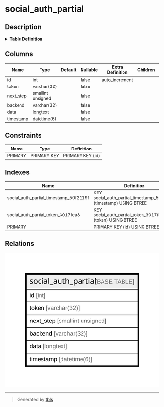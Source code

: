# social_auth_partial

## Description

<details>
<summary><strong>Table Definition</strong></summary>

```sql
CREATE TABLE `social_auth_partial` (
  `id` int NOT NULL AUTO_INCREMENT,
  `token` varchar(32) NOT NULL,
  `next_step` smallint unsigned NOT NULL,
  `backend` varchar(32) NOT NULL,
  `data` longtext NOT NULL,
  `timestamp` datetime(6) NOT NULL,
  PRIMARY KEY (`id`),
  KEY `social_auth_partial_token_3017fea3` (`token`),
  KEY `social_auth_partial_timestamp_50f2119f` (`timestamp`)
) ENGINE=InnoDB DEFAULT CHARSET=utf8mb4 COLLATE=utf8mb4_0900_ai_ci
```

</details>

## Columns

| Name | Type | Default | Nullable | Extra Definition | Children | Parents | Comment |
| ---- | ---- | ------- | -------- | ---------------- | -------- | ------- | ------- |
| id | int |  | false | auto_increment |  |  |  |
| token | varchar(32) |  | false |  |  |  |  |
| next_step | smallint unsigned |  | false |  |  |  |  |
| backend | varchar(32) |  | false |  |  |  |  |
| data | longtext |  | false |  |  |  |  |
| timestamp | datetime(6) |  | false |  |  |  |  |

## Constraints

| Name | Type | Definition |
| ---- | ---- | ---------- |
| PRIMARY | PRIMARY KEY | PRIMARY KEY (id) |

## Indexes

| Name | Definition |
| ---- | ---------- |
| social_auth_partial_timestamp_50f2119f | KEY social_auth_partial_timestamp_50f2119f (timestamp) USING BTREE |
| social_auth_partial_token_3017fea3 | KEY social_auth_partial_token_3017fea3 (token) USING BTREE |
| PRIMARY | PRIMARY KEY (id) USING BTREE |

## Relations

![er](social_auth_partial.svg)

---

> Generated by [tbls](https://github.com/k1LoW/tbls)
